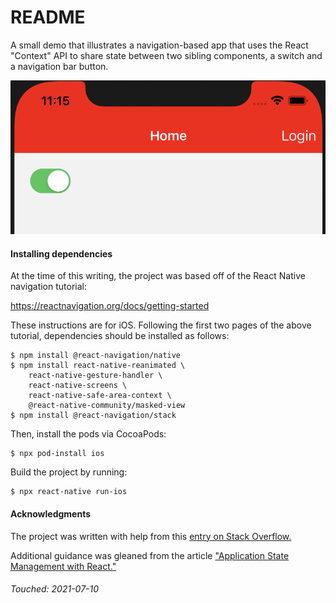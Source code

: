 # README

A small demo that illustrates a navigation-based app that uses the React "Context" API to share state between two sibling components, a switch and a navigation bar button.

![App screen shot](https://raw.githubusercontent.com/software-mariodiana/hellonavigate/master/ScreenShot.png)

#### Installing dependencies 

At the time of this writing, the project was based off of the React Native navigation tutorial:

https://reactnavigation.org/docs/getting-started

These instructions are for iOS. Following the first two pages of the above tutorial, dependencies should be installed as follows:

```
$ npm install @react-navigation/native
$ npm install react-native-reanimated \
    react-native-gesture-handler \
    react-native-screens \
    react-native-safe-area-context \
    @react-native-community/masked-view
$ npm install @react-navigation/stack
```

Then, install the pods via CocoaPods:

```
$ npx pod-install ios
```

Build the project by running:

```
$ npx react-native run-ios
```

#### Acknowledgments

The project was written with help from this [entry on Stack Overflow.](https://stackoverflow.com/q/68237687/155167)

Additional guidance was gleaned from the article ["Application State Management with React."](https://kentcdodds.com/blog/application-state-management-with-react)

###### Touched: 2021-07-10
